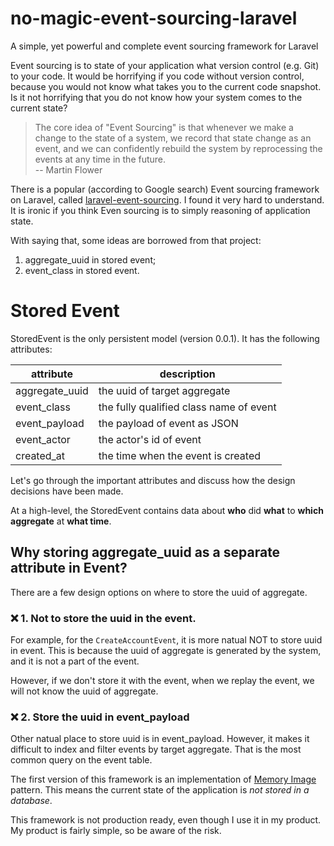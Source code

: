 # no-magic-event-sourcing-laravel
A simple, yet powerful and complete event sourcing framework for Laravel

Event sourcing is to state of your application what version control (e.g. Git) to your code. It would be horrifying if you code without version control, because you would not know what takes you to the current code snapshot. Is it not horrifying that you do not know how your system comes to the current state?

> The core idea of "Event Sourcing" is that whenever we make a change to the state of a system, we record that state change as an event, and we can confidently rebuild the system by reprocessing the events at any time in the future. <br>
> -- Martin Flower

There is a popular (according to Google search) Event sourcing framework on Laravel, called [laravel-event-sourcing](https://github.com/spatie/laravel-event-sourcing). I found it very hard to understand. It is ironic if you think Even sourcing is to simply reasoning of application state.

With saying that, some ideas are borrowed from that project:
1. aggregate_uuid in stored event;
1. event_class in stored event.

# Stored Event
StoredEvent is the only persistent model (version 0.0.1). It has the following attributes:

| attribute         | description                             |
|-------------------|-----------------------------------------|
| aggregate_uuid    | the uuid of target aggregate            |
| event_class       | the fully qualified class name of event |
| event_payload     | the payload of event as JSON            |
| event_actor       | the actor's id of event                 |
| created_at        | the time when the event is created      |

Let's go through the important attributes and discuss how the design decisions have been made.

At a high-level, the StoredEvent contains data about 
**who** did **what** to **which aggregate** at **what time**.

## Why storing aggregate_uuid as a separate attribute in Event?
There are a few design options on where to store the uuid of aggregate. 

### ❌ 1. Not to store the uuid in the event. 
For example, for the `CreateAccountEvent`, it is more natual NOT to store uuid in event.
This is because the uuid of aggregate is generated by the system, and it is not a part of the event.

However, if we don't store it with the event, when we replay the event, 
we will not know the uuid of aggregate.

### ❌ 2. Store the uuid in event_payload
Other natual place to store uuid is in event_payload. However, it makes it difficult to index and filter
events by target aggregate. That is the most common query on the event table.


The first version of this framework is an implementation of [Memory Image](http://martinfowler.com/bliki/MemoryImage.html) pattern. This means the current state of the application is _not stored in a database_.

This framework is not production ready, even though I use it in my product. My product is fairly simple, so be aware of the risk.